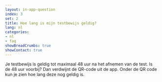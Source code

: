 ```yaml
---
layout: in-app-question
index: 3
set: 2
title: Hoe lang is mijn testbewijs geldig?
lang: nl
categories:
- nl
- faq
showBreadCrumbs: true
showContact: true
---
```

Je testbewijs is geldig tot maximaal 48 uur na het afnemen van de test. Is de 48 uur voorbij? Dan verdwijnt de QR-code uit de app. Onder de QR code kun je zien hoe lang deze nog geldig is.
